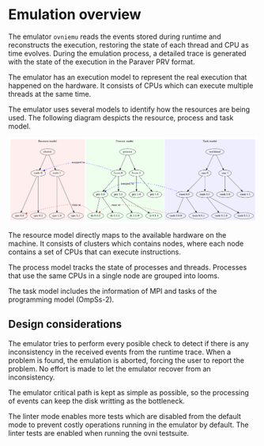 # Emulation overview

The emulator `ovniemu` reads the events stored during runtime and
reconstructs the execution, restoring the state of each thread and CPU
as time evolves. During the emulation process, a detailed trace is
generated with the state of the execution in the Paraver PRV format.

The emulator has an execution model to represent the real execution that
happened on the hardware. It consists of CPUs which can execute multiple threads
at the same time.

The emulator uses several models to identify how the resources are being
used. The following diagram despicts the resource, process and task
model.

![Model](model.png)

The resource model directly maps to the available hardware on the
machine. It consists of clusters which contains nodes, where each node
contains a set of CPUs that can execute instructions.

The process model tracks the state of processes and threads. Processes
that use the same CPUs in a single node are grouped into looms.

The task model includes the information of MPI and tasks of the
programming model (OmpSs-2).

## Design considerations

The emulator tries to perform every posible check to detect if there is
any inconsistency in the received events from the runtime trace. When a
problem is found, the emulation is aborted, forcing the user to report
the problem. No effort is made to let the emulator recover from an
inconsistency.

The emulator critical path is kept as simple as possible, so the
processing of events can keep the disk writting as the bottleneck.

The linter mode enables more tests which are disabled from the default
mode to prevent costly operations running in the emulator by default.
The linter tests are enabled when running the ovni testsuite.
